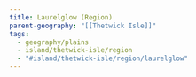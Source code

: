```yaml
---
title: Laurelglow (Region)
parent-geography: "[[Thetwick Isle]]"
tags:
  - geography/plains
  - island/thetwick-isle/region
  - "#island/thetwick-isle/region/laurelglow"
---
```


